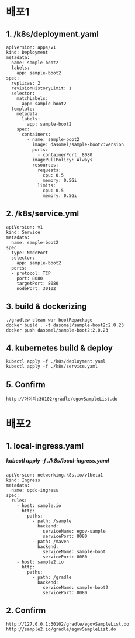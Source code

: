 배포1
=
## 1. /k8s/deployment.yaml
    apiVersion: apps/v1
    kind: Deployment
    metadata:
      name: sample-boot2
      labels:
        app: sample-boot2
    spec:
      replicas: 2
      revisionHistoryLimit: 1
      selector:
        matchLabels:
          app: sample-boot2
      template:
        metadata:
          labels:
            app: sample-boot2
        spec:
          containers:
            - name: sample-boot2
              image: dasomel/sample-boot2:version
              ports:
                - containerPort: 8080
              imagePullPolicy: Always
              resources:
                requests:
                  cpu: 0.5
                  memory: 0.5Gi
                limits:
                  cpu: 0.5
                  memory: 0.5Gi
## 2. /k8s/service.yml
    apiVersion: v1
    kind: Service
    metadata:
      name: sample-boot2
    spec:
      type: NodePort
      selector:
        app: sample-boot2
      ports:
      - protocol: TCP
        port: 8080
        targetPort: 8080
        nodePort: 30102
## 3. build & dockerizing
    ./gradlew clean war bootRepackage
    docker build . -t dasomel/sample-boot2:2.0.23
    docker push dasomel/sample-boot2:2.0.23
## 4. kubernetes build & deploy
    kubectl apply -f ./k8s/deployment.yaml
    kubectl apply -f ./k8s/service.yaml
## 5. Confirm
    http://아이피:30102/gradle/egovSampleList.do
    
배포2
=
## 1. local-ingress.yaml
##### kubectl apply -f ./k8s/local-ingress.yaml
    apiVersion: networking.k8s.io/v1beta1
    kind: Ingress
    metadata:
      name: opdc-ingress
    spec:
      rules:
        - host: sample.io
          http:
            paths:
              - path: /sample
                backend:
                  serviceName: egov-sample
                  servicePort: 8080
              - path: /maven
                backend:
                  serviceName: sample-boot
                  servicePort: 8080
        - host: sample2.io
          http:
            paths:
              - path: /gradle
                backend:
                  serviceName: sample-boot2
                  servicePort: 8080
## 2. Confirm
    http://127.0.0.1:30102/gradle/egovSampleList.do
    http://sample2.io/gradle/egovSampleList.do